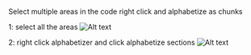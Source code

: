 Select multiple areas in the code right click and alphabetize as chunks

1: select all the areas
    ![Alt text](http://content.screencast.com/users/jgornall/folders/Jing/media/302d8e9b-1953-4a6c-a7a0-3b081253ce1e/00003620.png "Optional title")
    
2: right click alphabetizer and click alphabetize sections
    ![Alt text](http://content.screencast.com/users/jgornall/folders/Jing/media/c959b8dd-d222-467e-91c9-f30b7c1d132b/00003621.png "OPtional title")

